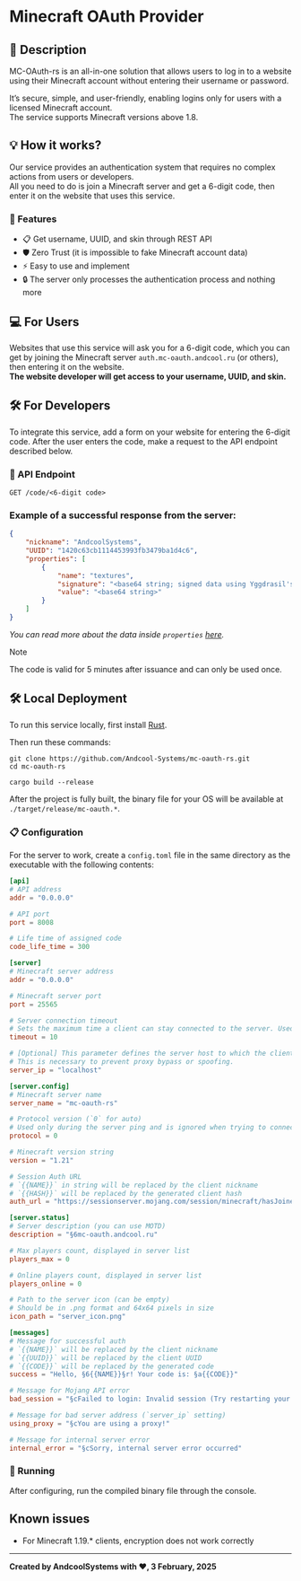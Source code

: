 # Minecraft OAuth Provider

## 🚀 Description
MC-OAuth-rs is an all-in-one solution that allows users to log in to a website using their Minecraft account without entering their username or password.  

It’s secure, simple, and user-friendly, enabling logins only for users with a licensed Minecraft account.  
The service supports Minecraft versions above 1.8.

## 💡 How it works?
Our service provides an authentication system that requires no complex actions from users or developers.  
All you need to do is join a Minecraft server and get a 6-digit code, then enter it on the website that uses this service.

### 🔑 Features
- 📋 Get username, UUID, and skin through REST API
- 🛡️ Zero Trust (it is impossible to fake Minecraft account data)
- ⚡ Easy to use and implement
- 🔒 The server only processes the authentication process and nothing more

## 💻 For Users
Websites that use this service will ask you for a 6-digit code, which you can get by joining the Minecraft server `auth.mc-oauth.andcool.ru` (or others), then entering it on the website.  
**The website developer will get access to your username, UUID, and skin.**

## 🛠️ For Developers
To integrate this service, add a form on your website for entering the 6-digit code. After the user enters the code, make a request to the API endpoint described below.

### 📡 API Endpoint
```
GET /code/<6-digit code>
```

### Example of a successful response from the server:
```json
{
    "nickname": "AndcoolSystems",
    "UUID": "1420c63cb1114453993fb3479ba1d4c6",
    "properties": [
        {
            "name": "textures",
            "signature": "<base64 string; signed data using Yggdrasil's private key>",
            "value": "<base64 string>"
        }
    ]
}
```
*You can read more about the data inside `properties` [here](https://minecraft.wiki/w/Mojang_API#Query_player's_skin_and_cape).*

> [!NOTE]
> The code is valid for 5 minutes after issuance and can only be used once.

## 🛠️ Local Deployment
To run this service locally, first install [Rust](https://www.rust-lang.org/tools/install).  

Then run these commands:
```shell
git clone https://github.com/Andcool-Systems/mc-oauth-rs.git
cd mc-oauth-rs

cargo build --release
```

After the project is fully built, the binary file for your OS will be available at `./target/release/mc-oauth.*`.

### 📋 Configuration
For the server to work, create a `config.toml` file in the same directory as the executable with the following contents:

```toml
[api]
# API address
addr = "0.0.0.0"

# API port
port = 8008

# Life time of assigned code
code_life_time = 300

[server]
# Minecraft server address
addr = "0.0.0.0"

# Minecraft server port
port = 25565

# Server connection timeout
# Sets the maximum time a client can stay connected to the server. Used to prevent idle or junk connections.
timeout = 10

# [Optional] This parameter defines the server host to which the clients connect.
# This is necessary to prevent proxy bypass or spoofing.
server_ip = "localhost"

[server.config]
# Minecraft server name
server_name = "mc-oauth-rs"

# Protocol version (`0` for auto)
# Used only during the server ping and is ignored when trying to connect. If set to 0, the protocol version that the client uses will be applied.
protocol = 0

# Minecraft version string
version = "1.21"

# Session Auth URL  
# `{{NAME}}` in string will be replaced by the client nickname  
# `{{HASH}}` will be replaced by the generated client hash
auth_url = "https://sessionserver.mojang.com/session/minecraft/hasJoined?username={{NAME}}&serverId={{HASH}}"

[server.status]
# Server description (you can use MOTD)
description = "§6mc-oauth.andcool.ru"

# Max players count, displayed in server list
players_max = 0

# Online players count, displayed in server list
players_online = 0

# Path to the server icon (can be empty)
# Should be in .png format and 64x64 pixels in size
icon_path = "server_icon.png"

[messages]
# Message for successful auth  
# `{{NAME}}` will be replaced by the client nickname  
# `{{UUID}}` will be replaced by the client UUID  
# `{{CODE}}` will be replaced by the generated code
success = "Hello, §6{{NAME}}§r! Your code is: §a{{CODE}}"

# Message for Mojang API error
bad_session = "§cFailed to login: Invalid session (Try restarting your game and the launcher)"

# Message for bad server address (`server_ip` setting)
using_proxy = "§cYou are using a proxy!"

# Message for internal server error
internal_error = "§cSorry, internal server error occurred"
```


### 🚀 Running
After configuring, run the compiled binary file through the console.

## Known issues
- For Minecraft 1.19.* clients, encryption does not work correctly

---
**Created by AndcoolSystems with ❤, 3 February, 2025**
